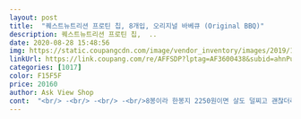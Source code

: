 ```yaml
---
layout: post 
title:  "퀘스트뉴트리션 프로틴 칩, 8개입, 오리지널 바베큐 (Original BBQ)" 
description: 퀘스트뉴트리션 프로틴 칩,  ..
date: 2020-08-28 15:48:56 
img: https://static.coupangcdn.com/image/vendor_inventory/images/2019/11/13/12/6/598df456-3fc2-4290-99d1-c34b5f0c61df.jpg 
linkUrl: https://link.coupang.com/re/AFFSDP?lptag=AF3600438&subid=ahnPublicAsk&pageKey=335619475&itemId=1070844624&vendorItemId=5560431699&traceid=V0-113-b893383ea89af424 
categories: [1017] 
color: F15F5F 
price: 20160 
author: Ask View Shop 
cont:  "<br/> -<br/> -<br/> -<br/>8봉이라 한봉지 2250원이면 살도 덜찌고 괜찮더라구여.<br/><br/>PT쌤이 이런거 먹을거면 그냥 밥먹으래요 .<br/><br/>▶️ 식단조절까지는 아니지만 군것질을 워낙 좋아해서<br/>▶️ 프로틴칩이라 뭔가 다를까했는데 바삭한 식감이에요<br/>✅ 가격대가 한번에 사기엔 부담스럽다고 느낄 수도 있지만<br/>✡ 구매가격 18000원대<br/>✡ 재구매의사 200만 프로!!!<br/>✳ 칼로리는 한봉지 140kcal 입니다.<br/><br/>결과는 대만족 모르고 먹으면 그냥 나쵸칩과 똑같은 맛이에요!<br/>굳이 다른걸 찾아낸다면 두부과자같은 느낌이 좀 있달까요?<br/>근데 양이 적긴 적은데 딱 먹기 좋은 정도인거 같아요!<br/>근데 좀 짜다고 느끼실 수 있어요.<br/> 원래 미국 과자들이 이 정도는 짜니까 감안하고 먹을 수 있어요.<br/> 미국식 짠맛에 익숙해지시고 드시다보면 이게 프로틴칩인지 전혀 인식하지 못하고 일반 미국 감자칩처럼 드실 수 있어요.<br/> 저는 정말 미국에서 직구한 감자칩 먹는 기분이었어요!<br/>기분좋게 맛있게 먹기 좋은 딱 적당한 한봉지였습니다 ㅎㅎ<br/>다음엔 렌치맛으로 도전합니다.<br/><br/>다이어트 3개월째 접어들었어요.<br/> 식단을 오래하니까 지치고 점점 당이 떨어지더라구요.<br/> 그러다보니 평소에 안 먹던 과자도 자꾸 찾게 됐고요.<br/> 일반 과자 먹자니 부담스러워서 프로틴 칩으로 구매했어요.<br/> 제가 치즈맛이면 다 좋아해서 이걸로 구매한 것도 있고, 다른 분들도 이 맛이 제일 맛있다고 해서 샀어요.<br/> 호불호가 있을 수 있겠지만 저한테는 너무 맛있네요 ㅠㅠ 치즈맛도 강하게 나고 사워크림이라 살짝 시큼한 맛도 좋아요.<br/> 이거 먹어서 이제 시중에 일반 과자는 안 먹어도 돼요.<br/> 이걸로도 충족돼요.<br/><br/>두부과자도 바삭해서 짱 맛있는거 아시죠?<br/>딱딱 바삭이 아니라 부드러운 바삭함이에요<br/>똑같이 맛있다면 이왕이면 살 안찌고 건강한게 최고니까요<br/>마트에서 큰봉지 과자 하나 산 셈 치려구요 ㅎㅎㅎ<br/>맛을 기대한 내가 바보였어요 흑흑흑<br/>무척 짭니다<br/>미국에서 살았어서 미국과자 다 좋아하는데<br/>비싼 프로틴칩 사먹지 말고<br/>살빼고 싶다면서 먹을거 다 먹으면 양심없는거니까요 흑흑 ㅠ<br/>살이 찔거같을때 먹을 간식으로 구매했어요.<br/> 원래 퀘스트바를<br/>시즈닝 맛이 너무 강렬해서 잊혀지지 않는 한조각이었어요<br/>아무튼 구매하시는데 조금이나마  도움이 되셨으면 좋겠습니다<br/>아아 이거 누가 왜 맛있다는건가요<br/>얘는 아니야.<br/> 진짜 아니야<br/>어쨌거나 양념이 맛있어서 진짜 최고였어요 ㅎㅎㅎ<br/>역시 다이어트 식품은 맛없고<br/>오늘도 즐쿠팡하세요 ) ❤<br/>요즘  운동하느라고 단백질 엄청 챙겨먹는중인데<br/>우리같은 사람들은 그냥  감자 과자 먹읍시다 .<br/><br/>제 생각도 동일합니다ㅎ<br/>제가 입맛도 안 까다로운 편이고 예민하지도 않아서 프로틴 향이나 맛, 인위적인 맛 같은 건 전혀 모르겠어요.<br/> 가격이 좀 창렬스럽긴 하지만 요즘 과자 가격이 비싼 걸 감안하면 8봉지 들었으니까 괜찮은 것 같아요.<br/><br/>짭짤하고 맛있어요! 도리토ㅅ 나쵸칩 딱 상상한 맛이었어요<br/>차라리 닭 가슴살이 더 맛있겠어요 ㅎ<br/>처음 봉지를 뜯었을때 과자가 적어서 당황하긴 했어요 ㅋㅋ<br/>추천받아서 먹어봤다가 만족해서 이것도 맛있다길래 사봤습니다.<br/><br/>퍽퍽 한  맛과<br/>프로틴 간식이 이렇게 맛있어도 되나요.<br/>.<br/>?!?!?<br/>한가지 아쉬운 건 멀리 미국에서 오느라 힘들었나봐요.<br/> 과자가 온갖 수난을 다 겪은 듯 절반 이상이 다 으스러져 왔어요.<br/> 뜯어보지 않아도 과자 봉지 살짝 흔들어보니 가루 소리가 크게 납니다.<br/> 한 봉지 뜯은 것도 절반은 부숴져 있었고요.<br/> 먹는데는 지장 없으니 잘 먹겠습니다.<br/> 재구매 의사 있어요.<br/><br/>헬스 하시는 분들 식품도 맛없음<br/>" 
---
```

